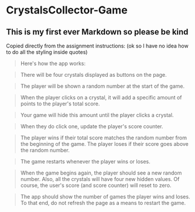 # CrystalsCollector-Game

## This is my first ever Markdown so please be kind

Copied directly from the assignment instructions:
(ok so I have no idea how to do all the styling inside quotes)

>Here's how the app works:  

>There will be four crystals displayed as buttons on the page.

>The player will be shown a random number at the start of the game.

>When the player clicks on a crystal, it will add a specific amount of points to the player's total score.

>Your game will hide this amount until the player clicks a crystal.

>When they do click one, update the player's score counter.

>The player wins if their total score matches the random number from the beginning of the game.
>The player loses if their score goes above the random number.

>The game restarts whenever the player wins or loses.

>When the game begins again, the player should see a new random number. Also, all the crystals will have four new hidden values. Of course, the user's score (and score counter) will reset to zero.

>The app should show the number of games the player wins and loses. To that end, do not refresh the page as a means to restart the game.